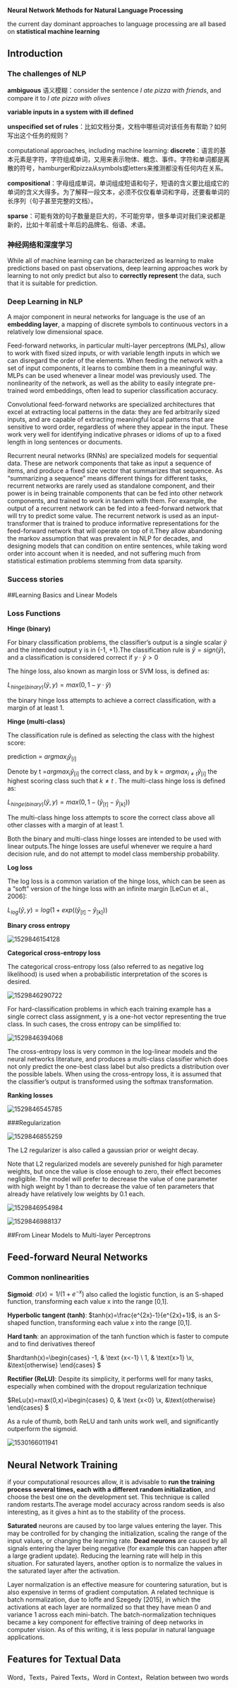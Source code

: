 

**Neural Network Methods for Natural Language Processing**

the current day dominant approaches to language processing are all based on **statistical machine learning**

## Introduction

### The challenges of NLP

**ambiguous** 语义模糊：consider the sentence *I ate pizza with friends*, and compare it to *I ate pizza with olives*

**variable inputs in a system with ill defined**

**unspecified set of rules**：比如文档分类，文档中哪些词对该任务有帮助？如何写出这个任务的规则？

computational approaches, including machine learning:
**discrete**：语言的基本元素是字符，字符组成单词，又用来表示物体、概念、事件。字符和单词都是离散的符号，hamburger和pizza从symbols或letters来推测都没有任何内在关系。

**compositional**：字母组成单词，单词组成短语和句子，短语的含义要比组成它的单词的含义大得多。为了解释一段文本，必须不仅仅看单词和字母，还要看单词的长序列（句子甚至完整的文档）。

**sparse**：可能有效的句子数量是巨大的，不可能穷举，很多单词对我们来说都是新的，比如十年前或十年后的品牌名、俗语、术语。

### 神经网络和深度学习

While all of machine learning can be characterized as learning to make predictions based on past observations, deep learning approaches work by learning to not only predict but also to **correctly represent** the data, such that it is suitable for prediction.

### Deep Learning in NLP

A major component in neural networks for language is the use of an **embedding layer**, a mapping of discrete symbols to continuous vectors in a relatively low dimensional space.

Feed-forward networks, in particular multi-layer perceptrons (MLPs), allow to work with fixed sized inputs, or with variable length inputs in which we can disregard the order of the elements. When feeding the network with a set of input components, it learns to combine them in a meaningful way. MLPs can be used whenever a linear model was previously used. The nonlinearity of the network, as well as the ability to easily integrate pre-trained word embeddings, often lead to superior classification accuracy.

Convolutional feed-forward networks are specialized architectures that excel at extracting local patterns in the data: they are fed arbitrarily sized inputs, and are capable of extracting meaningful local patterns that are sensitive to word order, regardless of where they appear in the input. These work very well for identifying indicative phrases or idioms of up to a fixed length in long sentences or documents.

Recurrent neural networks (RNNs) are specialized models for sequential data. These are network components that take as input a sequence of items, and produce a fixed size vector that summarizes that sequence. As “summarizing a sequence” means different things for different tasks, recurrent networks are rarely used as standalone component, and their power is in being trainable components that can be fed into other network components, and trained to work in tandem with them. For example, the output of a recurrent network can be fed into a feed-forward network that will try
to predict some value. The recurrent network is used as an input-transformer that is trained to produce informative representations for the feed-forward network that will operate on top of it.They allow abandoning the markov assumption that was prevalent in NLP for decades, and designing models that can condition on entire sentences, while taking word order into account when it is needed, and not suffering much from statistical estimation problems stemming from data sparsity.

### Success stories



##Learning Basics and Linear Models

### Loss Functions

**Hinge (binary)**

For binary classification problems, the classifier’s output is a single scalar $\tilde y$ and the intended output y is in {-1, +1}.The classification rule is $\hat y =sign(\tilde y)$, and a classification is considered correct if $y·\tilde y > 0$

The hinge loss, also known as margin loss or SVM loss, is defined as:

$L_{hinge(binary)}(\tilde y,y)=max(0, 1-y·\tilde y)$

the binary hinge loss attempts to achieve a correct classification, with a margin of at least 1.

**Hinge (multi-class)**

The classification rule is defined as selecting the class with the highest score:

prediction = $argmax_i \hat y_{[i]}$

Denote by t =$argmax_i \hat y_{[i]}$ the correct class, and by k = $argmax_{i\ne t} \hat y_{[i]}$ the highest scoring class such that $k \neq t$ . The multi-class hinge loss is defined as:

$L_{hinge(binary)}(\hat y,y)=max(0, 1-(\hat y_{[t]}-\hat y_{[k]}))$

The multi-class hinge loss attempts to score the correct class above all other classes with a margin of at least 1.

Both the binary and multi-class hinge losses are intended to be used with linear outputs.The hinge losses are useful whenever we require a hard decision rule, and do not attempt to model class membership probability.

**Log loss**

The log loss is a common variation of the hinge loss, which can be seen as a “soft” version of the hinge loss with an infinite margin [LeCun et al., 2006]:

$L_{log}(\hat y,y)=log(1+exp((\hat y_{[t]}-\hat y_{[k]}))$

**Binary cross entropy**

![1529846154128](../summary_notes/NLP/img/bceloss.png)

**Categorical cross-entropy loss**

The categorical cross-entropy loss (also referred to as negative log likelihood) is used when a probabilistic interpretation of the scores is desired.

![1529846290722](../summary_notes/NLP/img/cceloss.png)

For hard-classification problems in which each training example has a single correct class assignment, y is a one-hot vector representing the true class. In such cases, the cross entropy can be simplified to:

![1529846394068](../summary_notes/NLP/img/cceloss2.png)

The cross-entropy loss is very common in the log-linear models and the neural networks literature, and produces a multi-class classifier which does not only predict the one-best class label but also predicts a distribution over the possible labels. When using the cross-entropy loss, it is assumed that the classifier’s output is transformed using the softmax transformation.

**Ranking losses**

![1529846545785](../summary_notes/NLP/img/rankloss.png)

###Regularization

![1529846855259](../summary_notes/NLP/img/L2.png)

The L2 regularizer is also called a gaussian prior or weight decay.

Note that L2 regularized models are severely punished for high parameter weights, but once the value is close enough to zero, their effect becomes negligible. The model will prefer to decrease the value of one parameter with high weight by 1 than to decrease the value of ten parameters that already have relatively low weights by 0.1 each.

![1529846954984](../summary_notes/NLP/img/L1.png)

![1529846988137](../summary_notes/NLP/img/elasticnet.png)

##From Linear Models to Multi-layer Perceptrons

## Feed-forward Neural Networks

### Common nonlinearities

**Sigmoid**:	$\sigma (x) = 1 / (1+e^{-x})$ also called the logistic function, is an S-shaped function, transforming each value x into the range [0,1].

**Hyperbolic tangent (tanh)**: $tanh(x)=\frac{e^{2x}-1}{e^{2x}+1}$, is an S-shaped function, transforming each value x into the range [0,1].

**Hard tanh**: an approximation of the tanh function which is faster to compute and to find derivatives thereof

$hardtanh(x)=\begin{cases} -1, & \text {x<-1} \\ 1, & \text{x>1} \\x, &\text{otherwise} \end{cases} $

**Rectifier (ReLU)**: Despite its simplicity, it performs well for many tasks, especially when combined with the dropout regularization technique

$ReLu(x)=max(0,x)=\begin{cases} 0, & \text {x<0} \\x, &\text{otherwise} \end{cases} $

As a rule of thumb, both ReLU and tanh units work well, and significantly outperform the sigmoid.

![1530166011941](../summary_notes/NLP/img/activation.png)

## Neural Network Training

if your computational resources allow, it is advisable to **run the training process several times, each with a different random initialization**, and choose the best one on the development set. This technique is called random restarts.The average model accuracy across random seeds is also interesting, as it gives a hint as to the stability of the process.

**Saturated** neurons are caused by too large values entering the layer. This may be controlled for by changing the initialization, scaling the range of the input values, or changing the learning rate. **Dead neurons** are caused by all signals entering the layer being negative (for example this can happen after a large gradient update). Reducing the learning rate will help in this situation. For saturated layers, another option is to normalize the values in the saturated layer after the activation.

Layer normalization is an effective measure for countering saturation, but is also expensive in terms of gradient computation. A related technique is batch normalization, due to Ioffe and Szegedy [2015], in which the activations at each layer are normalized so that they have mean 0 and variance 1 across each mini-batch. The batch-normalization techniques became a key component for effective training of deep networks in computer vision. As of this writing, it is less popular in natural language applications.

## Features for Textual Data

Word，Texts，Paired Texts，Word in Context，Relation between two words







